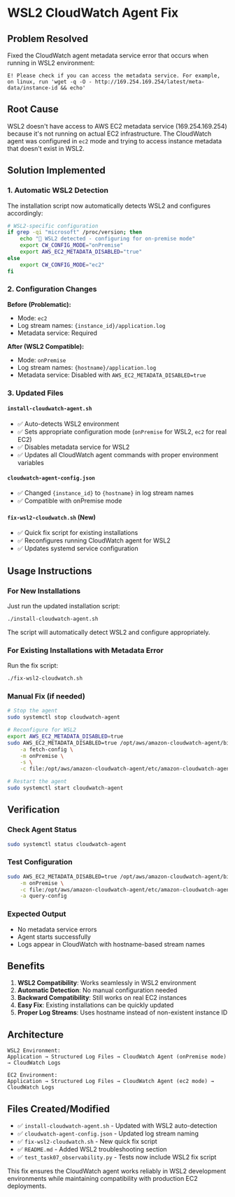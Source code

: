 # WSL2 CloudWatch Agent Fix

## Problem Resolved
Fixed the CloudWatch agent metadata service error that occurs when running in WSL2 environment:
```
E! Please check if you can access the metadata service. For example, on linux, run 'wget -q -O - http://169.254.169.254/latest/meta-data/instance-id && echo'
```

## Root Cause
WSL2 doesn't have access to AWS EC2 metadata service (169.254.169.254) because it's not running on actual EC2 infrastructure. The CloudWatch agent was configured in `ec2` mode and trying to access instance metadata that doesn't exist in WSL2.

## Solution Implemented

### 1. Automatic WSL2 Detection
The installation script now automatically detects WSL2 and configures accordingly:

```bash
# WSL2-specific configuration
if grep -qi "microsoft" /proc/version; then
    echo "🐧 WSL2 detected - configuring for on-premise mode"
    export CW_CONFIG_MODE="onPremise"
    export AWS_EC2_METADATA_DISABLED="true"
else
    export CW_CONFIG_MODE="ec2"
fi
```

### 2. Configuration Changes

**Before (Problematic):**
- Mode: `ec2`
- Log stream names: `{instance_id}/application.log`
- Metadata service: Required

**After (WSL2 Compatible):**
- Mode: `onPremise` 
- Log stream names: `{hostname}/application.log`
- Metadata service: Disabled with `AWS_EC2_METADATA_DISABLED=true`

### 3. Updated Files

#### `install-cloudwatch-agent.sh`
- ✅ Auto-detects WSL2 environment
- ✅ Sets appropriate configuration mode (`onPremise` for WSL2, `ec2` for real EC2)
- ✅ Disables metadata service for WSL2
- ✅ Updates all CloudWatch agent commands with proper environment variables

#### `cloudwatch-agent-config.json`
- ✅ Changed `{instance_id}` to `{hostname}` in log stream names
- ✅ Compatible with onPremise mode

#### `fix-wsl2-cloudwatch.sh` (New)
- ✅ Quick fix script for existing installations
- ✅ Reconfigures running CloudWatch agent for WSL2
- ✅ Updates systemd service configuration

## Usage Instructions

### For New Installations
Just run the updated installation script:
```bash
./install-cloudwatch-agent.sh
```
The script will automatically detect WSL2 and configure appropriately.

### For Existing Installations with Metadata Error
Run the fix script:
```bash
./fix-wsl2-cloudwatch.sh
```

### Manual Fix (if needed)
```bash
# Stop the agent
sudo systemctl stop cloudwatch-agent

# Reconfigure for WSL2
export AWS_EC2_METADATA_DISABLED=true
sudo AWS_EC2_METADATA_DISABLED=true /opt/aws/amazon-cloudwatch-agent/bin/amazon-cloudwatch-agent-ctl \
    -a fetch-config \
    -m onPremise \
    -s \
    -c file:/opt/aws/amazon-cloudwatch-agent/etc/amazon-cloudwatch-agent.json

# Restart the agent
sudo systemctl start cloudwatch-agent
```

## Verification

### Check Agent Status
```bash
sudo systemctl status cloudwatch-agent
```

### Test Configuration
```bash
sudo AWS_EC2_METADATA_DISABLED=true /opt/aws/amazon-cloudwatch-agent/bin/amazon-cloudwatch-agent-ctl \
    -m onPremise \
    -c file:/opt/aws/amazon-cloudwatch-agent/etc/amazon-cloudwatch-agent.json \
    -a query-config
```

### Expected Output
- No metadata service errors
- Agent starts successfully
- Logs appear in CloudWatch with hostname-based stream names

## Benefits

1. **WSL2 Compatibility**: Works seamlessly in WSL2 environment
2. **Automatic Detection**: No manual configuration needed
3. **Backward Compatibility**: Still works on real EC2 instances
4. **Easy Fix**: Existing installations can be quickly updated
5. **Proper Log Streams**: Uses hostname instead of non-existent instance ID

## Architecture

```
WSL2 Environment:
Application → Structured Log Files → CloudWatch Agent (onPremise mode) → CloudWatch Logs

EC2 Environment:
Application → Structured Log Files → CloudWatch Agent (ec2 mode) → CloudWatch Logs
```

## Files Created/Modified

- ✅ `install-cloudwatch-agent.sh` - Updated with WSL2 auto-detection
- ✅ `cloudwatch-agent-config.json` - Updated log stream naming
- ✅ `fix-wsl2-cloudwatch.sh` - New quick fix script
- ✅ `README.md` - Added WSL2 troubleshooting section
- ✅ `test_task07_observability.py` - Tests now include WSL2 fix script

This fix ensures the CloudWatch agent works reliably in WSL2 development environments while maintaining compatibility with production EC2 deployments.
